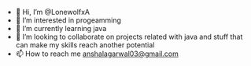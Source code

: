 - 👋 Hi, I’m @LonewolfxA
- 👀 I’m interested in progeamming
- 🌱 I’m currently learning java
- 💞️ I’m looking to collaborate on projects related with java and stuff that can make my skills reach another potential
- 📫 How to reach me anshalagarwal03@gmail.com

<!---
LonewolfxA/LonewolfxA is a ✨ special ✨ repository because its `README.md` (this file) appears on your GitHub profile.
You can click the Preview link to take a look at your changes.
--->
